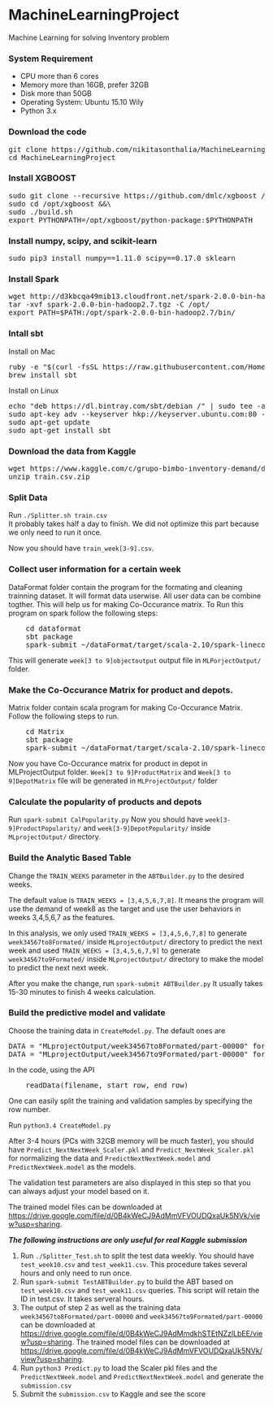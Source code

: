 # MachineLearningProject
Machine Learning for solving Inventory problem
### System Requirement
* CPU more than 6 cores
* Memory more than 16GB, prefer 32GB
* Disk more than 50GB
* Operating System: Ubuntu 15.10 Wily
* Python 3.x

### Download the code
<pre>
git clone https://github.com/nikitasonthalia/MachineLearningProject.git
cd MachineLearningProject
</pre>

### Install XGBOOST
<pre>
sudo git clone --recursive https://github.com/dmlc/xgboost /opt/xgboost &&\
sudo cd /opt/xgboost &&\
sudo ./build.sh
export PYTHONPATH=/opt/xgboost/python-package:$PYTHONPATH
</pre>


### Install numpy, scipy, and scikit-learn
<pre>
sudo pip3 install numpy==1.11.0 scipy==0.17.0 sklearn
</pre>
    
### Install Spark
<pre>
wget http://d3kbcqa49mib13.cloudfront.net/spark-2.0.0-bin-hadoop2.7.tgz
tar -xvf spark-2.0.0-bin-hadoop2.7.tgz -C /opt/
export PATH=$PATH:/opt/spark-2.0.0-bin-hadoop2.7/bin/
</pre>


### Intall sbt
Install on Mac

<pre>
ruby -e "$(curl -fsSL https://raw.githubusercontent.com/Homebrew/install/master/install)"
brew install sbt
</pre>

Install on Linux

<pre>
echo "deb https://dl.bintray.com/sbt/debian /" | sudo tee -a /etc/apt/sources.list.d/sbt.list
sudo apt-key adv --keyserver hkp://keyserver.ubuntu.com:80 --recv 642AC823
sudo apt-get update
sudo apt-get install sbt
</pre>

### Download the data from Kaggle
<pre>
wget https://www.kaggle.com/c/grupo-bimbo-inventory-demand/download/train.csv.zip
unzip train.csv.zip
</pre>

### Split Data
Run `./Splitter.sh train.csv`<br>
It probably takes half a day to finish. We did not optimize this part because we only need to run it once.

Now you should have `train_week[3-9].csv`. 

### Collect user information for a certain week
DataFormat folder contain the program for the formating and cleaning trainning dataset. It will format data userwise. All user data can be combine togther.
This will help us for making Co-Occurance matrix.
To Run this program on spark follow the following steps:
<pre>
    cd dataformat
    sbt package
    spark-submit ~/dataFormat/target/scala-2.10/spark-linecount_2.10-1.0.jar
</pre>
This will generate `week[3 to 9]objectoutput` output file in `MLPorjectOutput/` folder. 

### Make the Co-Occurance Matrix for product and depots.
Matrix folder contain scala program for making Co-Occurance Matrix. 
Follow the following steps to run.

<pre>
    cd Matrix
    sbt package
    spark-submit ~/dataFormat/target/scala-2.10/spark-linecount_2.10-1.0.jar
</pre>

Now you have Co-Occurance matrix for product in depot in MLProjectOutput folder. `Week[3 to 9]ProductMatrix` and `Week[3 to 9]DepotMatrix` file will be generated in  `MLProjectOutput/`  folder

### Calculate the popularity of products and depots
Run `spark-submit CalPopularity.py`
Now you should have `week[3-9]ProductPopularity/` and `week[3-9]DepotPopularity/` inside `MLprojectOutput/` directory.

### Build the Analytic Based Table
Change the `TRAIN_WEEKS` parameter in the `ABTBuilder.py` to the desired weeks. 

The default value is `TRAIN_WEEKS = [3,4,5,6,7,8]`. It means the program will use the demand of week8 as the target and use the user behaviors in weeks 3,4,5,6,7 as the features.

In this analysis, we only used `TRAIN_WEEKS = [3,4,5,6,7,8]` to generate `week34567to8Formated/` inside `MLprojectOutput/` directory to predict the next week and used `TRAIN_WEEKS = [3,4,5,6,7,9]` to generate `week34567to9Formated/` inside `MLprojectOutput/` directory to make the model to predict the next next week.

After you make the change, run `spark-submit ABTBuilder.py`
It usually takes 15-30 minutes to finish 4 weeks calculation. 

### Build the predictive model and validate
Choose the training data in `CreateModel.py`. The default ones are
<pre>
DATA = "MLprojectOutput/week34567to8Formated/part-00000" for "NextWeek"
DATA = "MLprojectOutput/week34567to9Formated/part-00000" for "NextNextWeek"
</pre>
In the code, using the API 
<pre>
    readData(filename, start_row, end_row)
</pre>
One can easily split the training and validation samples by specifying the row number.

Run `python3.4 CreateModel.py`

After 3-4 hours (PCs with 32GB memory will be much faster), you should have `Predict_NextNextWeek_Scaler.pkl` and `Predict_NextWeek_Scaler.pkl` for normalizing the data and `PredictNextNextWeek.model` and `PredictNextWeek.model` as the models.

The validation test parameters are also displayed in this step so that you can always adjust your model based on it.

The trained model files can be downloaded at https://drive.google.com/file/d/0B4kWeCJ9AdMmVFVOUDQxaUk5NVk/view?usp=sharing.

***The following instructions are only useful for real Kaggle submission***
   1. Run `./Splitter_Test.sh` to split the test data weekly. You should have `test_week10.csv` and `test_week11.csv`. This procedure takes several hours and only need to run once.
   2. Run `spark-submit TestABTBuilder.py` to build the ABT based on `test_week10.csv` and `test_week11.csv` queries. This script will retain the ID in test.csv. It takes serveral hours.
   3. The output of step 2 as well as the training data `week34567to8Formated/part-00000` and `week34567to9Formated/part-00000` can be downloaded at https://drive.google.com/file/d/0B4kWeCJ9AdMmdkhSTEtNZzlLbEE/view?usp=sharing. The trained model files can be downloaded at https://drive.google.com/file/d/0B4kWeCJ9AdMmVFVOUDQxaUk5NVk/view?usp=sharing.
   4. Run `python3 Predict.py` to load the Scaler pkl files and the `PredictNextWeek.model` and `PredictNextNextWeek.model` and generate the `submission.csv`
   5. Submit the `submission.csv` to Kaggle and see the score
